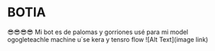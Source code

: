 # BOTIA

😎😎😎😎 Mi bot es de palomas y gorriones 
usé para mi model ogogleteachle machine
u´se kera y tensro flow 
![Alt Text](image link) 
